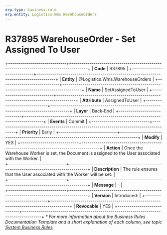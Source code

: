 ```yaml
---
erp.type: business-rule
erp.entity: Logistics.Wms.WarehouseOrders
---
```


# R37895 WarehouseOrder - Set Assigned To User 
+-----------------------------+---------------------------------------------------------------------------------------+
| **Code**                    | R37895                                                                                |
+-----------------------------+---------------------------------------------------------------------------------------+
| **Entity**                  | @Logistics.Wms.WarehouseOrders                                                        |
+-----------------------------+---------------------------------------------------------------------------------------+
| **Name**                    | SetAssignedToUser                                                                     |
+-----------------------------+---------------------------------------------------------------------------------------+
| **Attribute**               | AssignedToUser                                                                        |
+-----------------------------+---------------------------------------------------------------------------------------+
| **Layer**                   | Back-End                                                                              |
+-----------------------------+---------------------------------------------------------------------------------------+
| **Events**                  | Commit                                                                                |
+-----------------------------+---------------------------------------------------------------------------------------+
| **Priority**                | Early                                                                                 |
+-----------------------------+---------------------------------------------------------------------------------------+
| **Modify**                  | YES                                                                                   |
+-----------------------------+---------------------------------------------------------------------------------------+
| **Action**                  | Once the Warehouse Worker is set, the Document is assigned to the User associated with the Worker.    |   
+-----------------------------+---------------------------------------------------------------------------------------+
| **Description**             | The rule ensures that the User associated with the Worker will be set.                |     
+-----------------------------+---------------------------------------------------------------------------------------+
| **Message**                 | \-                                                                                    |                         
+-----------------------------+---------------------------------------------------------------------------------------+
| **Version**                 | Introduced:                                                                           |
+-----------------------------+---------------------------------------------------------------------------------------+
| **Revocable**               | YES                                                                                   |
+-----------------------------+---------------------------------------------------------------------------------------+
*\* For more information about the Business Rules Documentation Template and a short explanation of each column, see
topic [System Business Rules](../templates/template-description-system-business-rules.md).*
